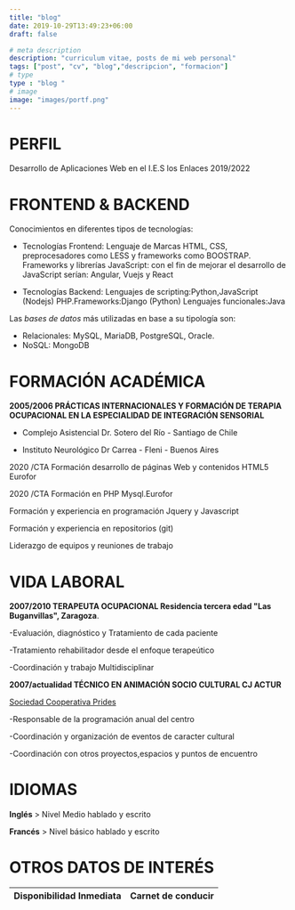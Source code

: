 ```yaml
---
title: "blog"
date: 2019-10-29T13:49:23+06:00
draft: false

# meta description
description: "curriculum vitae, posts de mi web personal"
tags: ["post", "cv", "blog","descripcion", "formacion"]
# type
type : "blog "
# image
image: "images/portf.png"
---
```


# PERFIL                                  

Desarrollo de Aplicaciones Web en el I.E.S  los Enlaces                        2019/2022 
                                                                      
# FRONTEND & BACKEND                                   

Conocimientos en diferentes tipos de tecnologías:
  
 - Tecnologías Frontend: 
  Lenguaje de Marcas HTML, CSS, preprocesadores como LESS y frameworks como BOOSTRAP. Frameworks y librerías JavaScript: con el fin de mejorar el desarrollo de JavaScript serían: Angular, Vuejs y React

- Tecnologías Backend:
Lenguajes de scripting:Python,JavaScript (Nodejs)
PHP.Frameworks:Django (Python)
Lenguajes funcionales:Java

Las *bases de datos* más utilizadas en base a su tipología son:

- Relacionales: MySQL, MariaDB, PostgreSQL, Oracle.
- NoSQL: MongoDB


# FORMACIÓN ACADÉMICA

**2005/2006 PRÁCTICAS INTERNACIONALES Y FORMACIÓN DE TERAPIA OCUPACIONAL EN LA ESPECIALIDAD DE INTEGRACIÓN SENSORIAL** 

- Complejo Asistencial Dr. Sotero del Río - Santiago de Chile

- Instituto Neurológico Dr Carrea - Fleni - Buenos Aires


 2020 /CTA Formación desarrollo de páginas Web y contenidos HTML5 Eurofor                                                

 2020 /CTA Formación en PHP Mysql.Eurofor                       

Formación y experiencia en programación Jquery y 
Javascript

Formación y experiencia en repositorios (git)

Liderazgo de equipos y reuniones de trabajo

# VIDA LABORAL


**2007/2010 TERAPEUTA OCUPACIONAL Residencia tercera edad "Las Buganvillas", Zaragoza**. 

-Evaluación, diagnóstico y Tratamiento de cada paciente

-Tratamiento rehabilitador desde el enfoque terapeútico

-Coordinación y trabajo Multidisciplinar

**2007/actualidad TÉCNICO EN ANIMACIÓN SOCIO CULTURAL CJ ACTUR** 

[Sociedad Cooperativa Prides](http://www.prides.es/)

-Responsable de la programación anual del centro

-Coordinación y organización de eventos de caracter cultural

-Coordinación con otros proyectos,espacios y puntos de encuentro


# IDIOMAS

**Inglés** > Nivel Medio hablado y escrito

**Francés** > Nivel básico hablado y escrito


# OTROS DATOS DE INTERÉS

| Disponibilidad Inmediata | Carnet de conducir |
| --------------- |------------------



